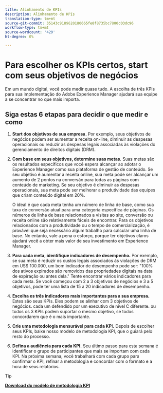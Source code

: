 ```yaml
---
title: Alinhamento de KPIs
description: Alinhamento de KPIs
translation-type: tm+mt
source-git-commit: 35143c9189620180665fe8f8735bc7800c03dc96
workflow-type: tm+mt
source-wordcount: '429'
ht-degree: 0%

---
```




# Para escolher os KPIs certos, start com seus objetivos de negócios

Em um mundo digital, você pode medir quase tudo. A escolha de três KPIs para sua implementação do Adobe Experience Manager ajudará sua equipe a se concentrar no que mais importa.


## **Siga estas 6 etapas para decidir o que medir e como**


1. **Start dos objetivos de sua empresa.** Por exemplo, seus objetivos de negócios podem ser aumentar a receita on-line, diminuir as despesas operacionais ou reduzir as despesas legais associadas às violações do gerenciamento de direitos digitais (DRM).

1. **Com base em seus objetivos, determine suas metas.** Suas metas são os resultados específicos que você espera alcançar ao adotar o Experience Manager como sua plataforma de gestão de conteúdo. Se seu objetivo é aumentar a receita online, sua meta pode ser alcançar um aumento de 2 pontos na conversão para todas as páginas com conteúdo de marketing. Se seu objetivo é diminuir as despesas operacionais, sua meta pode ser melhorar a produtividade das equipes que criam conteúdo digital em 20%.

   O ideal é que cada meta tenha um número de linha de base, como sua taxa de conversão atual para uma categoria específica de páginas. Os números de linha de base relacionados a visitas ao site, conversão ou receita online são relativamente fáceis de encontrar. Para os objetivos relacionados com a produtividade ou o tempo de comercialização, é provável que seja necessário algum trabalho para calcular uma linha de base. No entanto, vale a pena o esforço, porque ter objetivos claros ajudará você a obter mais valor de seu investimento em Experience Manager.

1. **Para cada meta, identifique indicadores de desempenho.** Por exemplo, se sua meta é reduzir os custos legais associados às violações de DRM em US$ 100.000, um bom indicador de desempenho pode ser: &quot;100% dos ativos expirados são removidos das propriedades digitais na data de expiração ou antes dela.&quot; Tente encontrar vários indicadores para cada meta. Se você começou com 2 a 3 objetivos de negócios e 3 a 5 objetivos, pode ter uma lista de 15 a 20 indicadores de desempenho.

1. **Escolha os três indicadores mais importantes para a sua empresa.** Estes são seus KPIs. Eles podem se alinhar com 3 objetivos de negócios. cada um defendido por um executivo de nível C diferente. ou todos os 3 KPIs podem suportar o mesmo objetivo, se todos concordarem que é o mais importante.

1. **Crie uma metodologia mensurável para cada KPI.** Depois de escolher seus KPIs, baixe nosso modelo de metodologia KPI, que o guiará pelo resto do processo.

1. **Defina a audiência para cada KPI.** Seu último passo para esta semana é identificar o grupo de participantes que mais se importam com cada KPI. Na próxima semana, você trabalhará com cada grupo para confirmar o KPI, refinar a metodologia e concordar com o formato e a hora de seus relatórios.

>[!TIP]
>
>[**Download do modelo de metodologia KPI**](https://experienceleague.adobe.com/welcome/aem/assets/img/KPI_Methodology_Template.png)